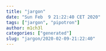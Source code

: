 ```yaml
---
title: "jargon"
date: "Sun Feb  9 21:22:40 CET 2020"
tags: ["jargon", "pipotron"]
author: m1ch3l
categories: ["generated"]
slug: "jargon/2020-02-09-21:22:40"
---
```



